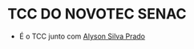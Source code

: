 # TCC DO NOVOTEC SENAC
* É o TCC junto com   [Alyson Silva Prado](https://github.com/alysonsilvaprado)  
